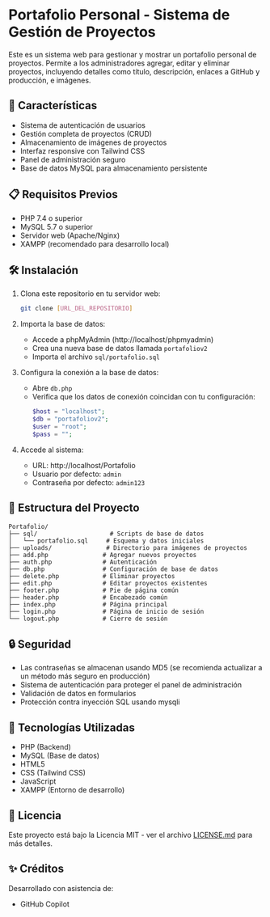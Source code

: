 # Portafolio Personal - Sistema de Gestión de Proyectos

Este es un sistema web para gestionar y mostrar un portafolio personal de proyectos. Permite a los administradores agregar, editar y eliminar proyectos, incluyendo detalles como título, descripción, enlaces a GitHub y producción, e imágenes.

## 🚀 Características

- Sistema de autenticación de usuarios
- Gestión completa de proyectos (CRUD)
- Almacenamiento de imágenes de proyectos
- Interfaz responsive con Tailwind CSS
- Panel de administración seguro
- Base de datos MySQL para almacenamiento persistente

## 📋 Requisitos Previos

- PHP 7.4 o superior
- MySQL 5.7 o superior
- Servidor web (Apache/Nginx)
- XAMPP (recomendado para desarrollo local)

## 🛠️ Instalación

1. Clona este repositorio en tu servidor web:
   ```bash
   git clone [URL_DEL_REPOSITORIO]
   ```

2. Importa la base de datos:
   - Accede a phpMyAdmin (http://localhost/phpmyadmin)
   - Crea una nueva base de datos llamada `portafoliov2`
   - Importa el archivo `sql/portafolio.sql`

3. Configura la conexión a la base de datos:
   - Abre `db.php`
   - Verifica que los datos de conexión coincidan con tu configuración:
     ```php
     $host = "localhost";
     $db = "portafoliov2";
     $user = "root";
     $pass = "";
     ```

4. Accede al sistema:
   - URL: http://localhost/Portafolio
   - Usuario por defecto: `admin`
   - Contraseña por defecto: `admin123`

## 📁 Estructura del Proyecto

```
Portafolio/
├── sql/                    # Scripts de base de datos
│   └── portafolio.sql     # Esquema y datos iniciales
├── uploads/               # Directorio para imágenes de proyectos
├── add.php               # Agregar nuevos proyectos
├── auth.php              # Autenticación
├── db.php                # Configuración de base de datos
├── delete.php            # Eliminar proyectos
├── edit.php              # Editar proyectos existentes
├── footer.php            # Pie de página común
├── header.php            # Encabezado común
├── index.php             # Página principal
├── login.php             # Página de inicio de sesión
└── logout.php            # Cierre de sesión
```

## 🔒 Seguridad

- Las contraseñas se almacenan usando MD5 (se recomienda actualizar a un método más seguro en producción)
- Sistema de autenticación para proteger el panel de administración
- Validación de datos en formularios
- Protección contra inyección SQL usando mysqli

## 🎨 Tecnologías Utilizadas

- PHP (Backend)
- MySQL (Base de datos)
- HTML5
- CSS (Tailwind CSS)
- JavaScript
- XAMPP (Entorno de desarrollo)

## 📄 Licencia

Este proyecto está bajo la Licencia MIT - ver el archivo [LICENSE.md](LICENSE.md) para más detalles.

## ✨ Créditos

Desarrollado con asistencia de:
- GitHub Copilot
